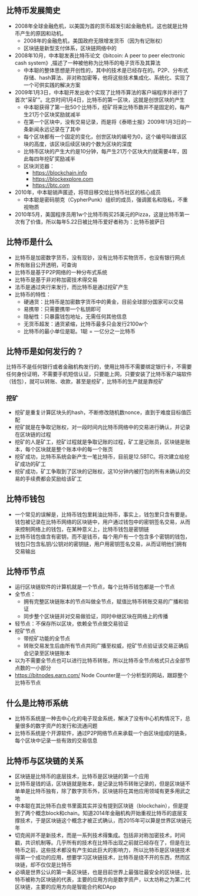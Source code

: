 ## 比特币发展简史
+ 2008年全球金融危机，以美国为首的货币超发引起金融危机，这也就是比特币产生的原因和动机。
  + 2008年的金融危机，美国政府无限增发货币（因为有记账权）
  + 区块链是新型支付体系，区块链网络中的
+ 2008年10月，中本聪发表比特币论文《bitcoin: A peer to peer electronic cash system》,描述了一种被他称为比特币的电子货币及其算法
  + 中本聪的整体思想是开创性的，其中的技术是已经存在的。P2P、分布式存储、hash算法、非对称加密等，他将这些技术集成化、系统化、实现了一个可供实践的解决方案
+ 2009年1月3日，中本聪开发出收个实现了比特币算法的客户端程序并进行了首次“采矿”。北京时间1月4日，比特币的第一区块，这就是创世区块的产生
  + 中本聪获得了第一批50个比特币，挖矿将来比特币数并不是固定的，每产生21万个区块奖励就减半
  + 在第一个区块中，没有交易记录，而是将《泰晤士报》2009年1月3日的一条新闻永远记录在了其中
  + 每个区块都有一个固定的变化，创世区块的编号为0，这个编号叫做该区块的高度，该区块后续区块的个数为区块的深度
  + 比特币区块的产生大约是10分钟，每产生21万个区块大约就需要4年，因此每四年挖矿奖励减半
  + 区块浏览器：
    + https://blockchain.info
    + https://blockexplore.com
    + https://btc.com
+ 2010年，中本聪销声匿迹，将项目移交给比特币社区的核心成员
  + 中本聪是密码朋克（CypherPunk）组织的成员，强调匿名和隐私，不重视物质
+ 2010年5月，美国程序员用1w个比特币购买25美元的Pizza，这是比特币第一次有了价值，所以每年5.22日被比特币爱好者称为：比特币披萨日

## 比特币是什么
+ 比特币是加密数字货币，没有现钞，没有比特币实物货币，也没有银行网点
+ 所有账目公开透明，可查询
+ 比特币是基于P2P网络的一种分布式系统
+ 比特币是基于非对称加密技术得交易
+ 法币是通过央行来发行，而比特币是通过挖矿产生
+ 比特币的特性：
  + 硬通货：比特币是加密数字货币中的黄金，目前全球部分国家可以交易
  + 易携带：只需要携带一个私钥即可
  + 隐秘性：只暴露钱包地址，无需任何其他信息
  + 无货币超发：通货紧缩，比特币最多只会发行2100w个
  + 比特币的最小单位是聪。1聪 = 一亿分之一比特币

## 比特币是如何发行的？
比特币不是任何银行或者金融机构发行的，使用比特币不需要绑定银行卡，不需要任何身份证明，不需要手机短信认证，只要能上网，只要安装了比特币客户端软件（钱包），就可以转账、收款，甚至是挖矿，比特币的生产就是靠挖矿
### 挖矿
+ 挖矿是重复计算区块头的hash，不断修改随机数nonce，直到于难度目标值匹配
+ 挖矿就是在争取记账权，对一段时间内比特币网络中的交易进行确认，并记录在区块链的过程
+ 挖矿的人是矿工，挖矿过程就是争取记账的过程，矿工是记账员，区块链是账本，每个区块就是整个账本中的每一个账页
+ 挖矿成功，比特币系统会新产生一笔比特币，目前是12.5BTC。将次建立给挖矿成功的矿工
+ 挖矿成功，矿工争取到了区块的记账权，这10分钟内被打包的所有未确认的交易的手续费都会奖励给该矿工

## 比特币钱包
+ 一个常见的误解是，比特币钱包里耗油比特币，事实上，钱包里只含有要是。钱包被记录在比特币网络的区块链中，用户通过钱包中的密钥签名交易，从而来控制网络上的钱包，在某种意义上，比特币钱包是密钥链
+ 比特币钱包值含有密钥，而不是钱币，每个用户有一个包含多个密钥的钱包，钱包只包含私钥/公钥对的密钥链，用户用密钥签名交易，从而证明他们拥有交易输出

## 比特币节点
+ 运行区块链软件的计算机就是一个节点，每个比特币钱包都是一个节点
+ 全节点：
  + 拥有完整区块链账本的节点叫做全节点，赋值比特币转账交易的广播和验证
  + 同步整个区块链并对交易做验证，同时中继区块在网络上的传播
+ 轻节点：不保存所以区块，依赖全节点做交易验证
+ 挖矿节点
  + 带挖矿功能的全节点
  + 转账交易发生后由所有节点共同广播至权威，挖矿节点验证该交易正确后会记录至区块链账本
+ 以为不需要全节点也可以进行比特币转账，所以比特币全节点格式只占全部节点数的一小部分
+ https://bitnodes.earn.com/ Node Counter是一个分析型的网站，跟踪整个比特币节点

## 什么是比特币系统
+ 比特币系统是一种去中心化的电子现金系统，解决了没有中心机构情况下，总量很多的数字资产的发行和流通问题
+ 比特币系统是个开源软件，通过P2P网络节点来承载一个由区块组成的链条，每个区块中记录一些有效的交易信息

## 比特币与区块链的关系
+ 区块链是比特币的底层技术，比特币是区块链的第一个应用
+ 比特币是钱的话，区块链就是账本，是记录比特币转账记录的，但是区块链不单单是比特币独有，除了数字货币外，区块链将在其他应用领域有更多用武之地
+ 中本聪在其比特币白皮书里面其实并没有提到区块链（blockchain），但是提到了两个概念block和chain。知道2014年金融机构开始重视比特币的底层支撑技术，于是区块链这个概念才被正式确认，而2015年可以算是世界区块链元年
+ 切克闹并不是新技术，而是一系列技术得集成。包括非对称加密技术，时间戳，共识机制等。几乎所有的技术在比特币出现之前就已经存在了，但是在比特币之前，这些技术都没有产生如此巨大的影响力，所以比特币是区块链技术得第一个成功的应用，想要学习区块链技术，比特币是绕不开的东西，然而区块链，却不仅仅是比特币
+ 必填是世界公认的第一条区块链，也是目前世界上最强壮最安全的区块链，比特币被称为区块链的代表，主要的应用方向是数字资产，以太坊称之为第二代区块链，主要的应用方向是智能合约和DApp